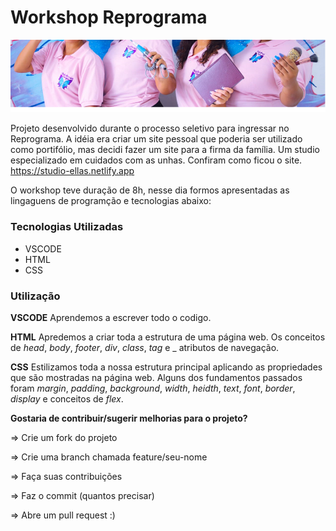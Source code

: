 # Workshop Reprograma

![](imagens/studio.png)

 Projeto desenvolvido durante o processo seletivo para ingressar no Reprograma.
 A idéia era criar um site pessoal que poderia ser utilizado como portifólio, mas decidi fazer um site para a firma da família. Um studio especializado em cuidados com as unhas.
 Confiram como ficou o site.
 <https://studio-ellas.netlify.app>

 O workshop teve duração de 8h, nesse dia formos apresentadas as lingaguens de programção e tecnologias abaixo:

 ### Tecnologias Utilizadas
 * VSCODE
 * HTML
 * CSS

### Utilização
**VSCODE** Aprendemos a escrever todo o codigo.

**HTML** Apredemos a criar toda a estrutura de uma página web. 
Os conceitos de _head_, _body_, _footer_, _div_, _class_, _tag_ e _ atributos de navegação.

**CSS** Estilizamos toda a nossa estrutura principal aplicando as propriedades que são mostradas na página web.
Alguns dos fundamentos passados foram _margin_, _padding_, _background_, _width_, _heidth_, _text_, _font_, _border_, _display_ e conceitos de _flex_.

**Gostaria de contribuir/sugerir melhorias para o projeto?**

=> Crie um fork do projeto

=> Crie uma branch chamada feature/seu-nome

=> Faça suas contribuições

=> Faz o commit (quantos precisar)

=> Abre um pull request :)






